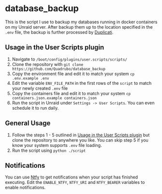 # database_backup

This is the script I use to backup my databases running in docker containers on my Unraid server.
After backup them up to the location specified in the `.env` file, the backup is further processed by [Duplicati](https://github.com/duplicati/duplicati).

## Usage in the User Scripts plugin

1. Navigate to `/boot/config/plugins/user.scripts/scripts/`
2. Clone the repository with `git clone https://github.com/Quadrubo/database_backup`
3. Copy the environment file and edit it to match your system `cp .env.example .env`
4. Edit the variable `ENV_FILE_PATH` in the first rows of the `script` to match your newly created `.env` file
5. Copy the containers file and edit it to match your system `cp containers.json.example containers.json`
6. Run the script in Unraid under `Settings -> User Scripts`. You can even schedule it to run daily.

## General Usage

1. Follow the steps 1 - 5 outlined in [Usage in the User Scripts plugin](#usage-in-the-user-scripts-plugin) but clone the repository to anywhere you like. You can skip step 5 if you know your system supports `.env` file loading.
2. Run the script using `python ./script`

## Notifications

You can use [Ntfy](https://github.com/binwiederhier/ntfy) to get notifications when your script has finished executing. 
Edit the `ENABLE_NTFY`, `NTFY_URI` and `NTFY_BEARER` variables to enable notifications.
